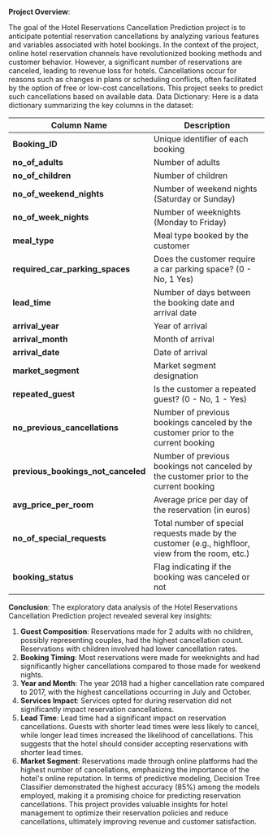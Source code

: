 **Project Overview**:

The goal of the Hotel Reservations Cancellation Prediction project is to anticipate potential reservation cancellations by analyzing various features and variables associated with hotel bookings. In the context of the project, online hotel reservation channels have revolutionized booking methods and customer behavior. However, a significant number of reservations are canceled, leading to revenue loss for hotels. Cancellations occur for reasons such as changes in plans or scheduling conflicts, often facilitated by the option of free or low-cost cancellations. This project seeks to predict such cancellations based on available data.
Data Dictionary:
Here is a data dictionary summarizing the key columns in the dataset:

| **Column Name** | **Description** |
|------------------|-----------------|
| **Booking_ID** | Unique identifier of each booking |
| **no_of_adults** | Number of adults |
| **no_of_children** | Number of children |
| **no_of_weekend_nights** | Number of weekend nights (Saturday or Sunday) |
| **no_of_week_nights** | Number of weeknights (Monday to Friday) |
| **meal_type** | Meal type booked by the customer |
| **required_car_parking_spaces** | Does the customer require a car parking space? (0 - No, 1 Yes) |
| **lead_time** | Number of days between the booking date and arrival date |
| **arrival_year** | Year of arrival |
| **arrival_month** | Month of arrival |
| **arrival_date** | Date of arrival |
| **market_segment** | Market segment designation |
| **repeated_guest** | Is the customer a repeated guest? (0 - No, 1 - Yes) |
| **no_previous_cancellations** | Number of previous bookings canceled by the customer prior to the current booking |
| **previous_bookings_not_canceled** | Number of previous bookings not canceled by the customer  prior to the current booking |
| **avg_price_per_room** | Average price per day of the reservation (in euros) |
| **no_of_special_requests** | Total number of special requests made by the customer (e.g., highfloor, view from the room, etc.) |
| **booking_status** | Flag indicating if the booking was canceled or not |

**Conclusion**:
The exploratory data analysis of the Hotel Reservations Cancellation Prediction project revealed several key insights:
1.	**Guest Composition**: Reservations made for 2 adults with no children, possibly representing couples, had the highest cancellation count. Reservations with children involved had lower cancellation rates.
2.	**Booking Timing**: Most reservations were made for weeknights and had significantly higher cancellations compared to those made for weekend nights.
3.	**Year and Month**: The year 2018 had a higher cancellation rate compared to 2017, with the highest cancellations occurring in July and October.
4.	**Services Impact**: Services opted for during reservation did not significantly impact reservation cancellations.
5.	**Lead Time**: Lead time had a significant impact on reservation cancellations. Guests with shorter lead times were less likely to cancel, while longer lead times increased the likelihood of cancellations. This suggests that the hotel should consider accepting reservations with shorter lead times.
6.	**Market Segment**: Reservations made through online platforms had the highest number of cancellations, emphasizing the importance of the hotel's online reputation.
In terms of predictive modeling, Decision Tree Classifier demonstrated the highest accuracy (85%) among the models employed, making it a promising choice for predicting reservation cancellations.
This project provides valuable insights for hotel management to optimize their reservation policies and reduce cancellations, ultimately improving revenue and customer satisfaction.

